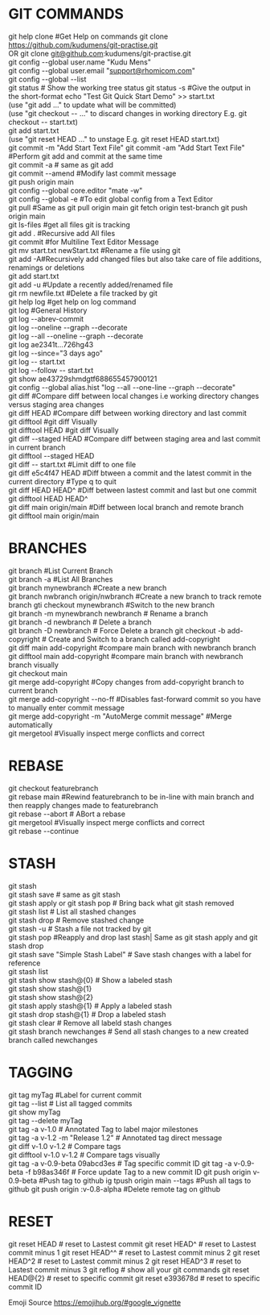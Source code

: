 # GIT COMMANDS
  git help clone #Get Help on commands
  git clone https://github.com/kudumens/git-practise.git  
  OR git clone git@github.com:kudumens/git-practise.git  
  git config --global user.name "Kudu Mens"  
  git config --global user.email "support@rhomicom.com"  
  git config --global --list  
  git status  # Show the working tree status
  git status -s #Give the output in the short-format
  echo "Test Git Quick Start Demo" >> start.txt  
  (use "git add <file>..." to update what will be committed)  
  (use "git checkout -- <file>..." to discard changes in working directory E.g. git checkout -- start.txt)  
  git add start.txt  
  (use "git reset HEAD <file>..." to unstage E.g. git reset HEAD start.txt)  
  git commit -m "Add Start Text File" 
  git commit -am "Add Start Text File" #Perform git add and commit at the same time  
  git commit -a # same as git add  
  git commit --amend #Modify last commit message  
  git push origin main  
  git config --global core.editor "mate -w"  
  git config --global -e #To edit global config from a Text Editor  
  git pull #Same as git pull origin main
  git fetch origin test-branch
  git push origin main   
  git ls-files #get all files git is tracking  
  git add . #Recursive add All files  
  git commit #for Multiline Text Editor Message  
  git mv start.txt newStart.txt #Rename a file using git  
  git add -A#Recursively add changed files but also take care of file additions, renamings or deletions  
  git add start.txt  
  git add -u #Update a recently added/renamed file  
  git rm newfile.txt #Delete a file tracked by git  
  git help log #get help on log command  
  git log #General History  
  git log --abrev-commit  
  git log --oneline --graph --decorate  
  git log --all --oneline --graph --decorate  
  git log ae2341t...726hg43  
  git log --since="3 days ago"  
  git log -- start.txt  
  git log --follow -- start.txt  
  git show ae43729shmdgtf688655457900121  
  git config --global alias.hist "log --all --one-line --graph --decorate"  
  git diff #Compare diff between local changes i.e working directory changes versus staging area changes  
  git diff HEAD #Compare diff between working directory and last commit  
  git difftool #git diff Visually   
  git difftool HEAD #git diff Visually  
  git diff --staged HEAD #Compare diff between staging area and last commit in current branch  
  git difftool --staged HEAD  
  git diff -- start.txt #Limit diff to one file  
  git diff e5c4f47 HEAD #Diff btween a commit and the latest commit in the current directory #Type q to quit  
  git diff HEAD HEAD^ #Diff between lastest commit and last but one commit  
  git difftool HEAD HEAD^  
  git diff main origin/main #Diff between local branch and remote branch  
  git difftool main origin/main  
# BRANCHES
git branch #List Current Branch  
git branch -a #List All Branches  
git branch mynewbranch #Create a new branch  
git branch nwbranch origin/nwbranch #Create a new branch to track remote branch 
gti checkout mynewbranch #Switch to the new branch  
git branch -m mynewbranch newbranch # Rename a branch  
git branch -d newbranch # Delete a branch  
git branch -D newbranch # Force Delete a branch
git checkout -b add-copyright # Create and Switch to a branch called add-copyright  
git diff main add-copyright #compare main branch with newbranch branch  
git difftool main add-copyright #compare main branch with newbranch branch visually  
git checkout main  
git merge add-copyright #Copy changes from add-copyright branch to current branch  
git merge add-copyright --no-ff #Disables fast-forward commit so you have to manually enter commit message  
git merge add-copyright -m "AutoMerge commit message" #Merge automatically  
git mergetool #Visually inspect merge conflicts and correct  
# REBASE
git checkout featurebranch  
git rebase main #Rewind featurebranch to be in-line with main branch and then reapply changes made to featurebranch  
git rebase --abort # ABort a rebase  
git mergetool #Visually inspect merge conflicts and correct    
git rebase --continue  
# STASH
git stash  
git stash save # same as git stash  
git stash apply or git stash pop # Bring back what git stash removed  
git stash list # List all stashed changes  
git stash drop # Remove stashed change  
git stash -u # Stash a file not tracked by git  
git stash pop #Reapply and drop last stash| Same as git stash apply and git stash drop  
git stash save "Simple Stash Label" # Save stash changes with a label for reference  
git stash list  
git stash show stash@{0} # Show a labeled stash  
git stash show stash@{1}  
git stash show stash@{2}   
git stash apply stash@{1} # Apply a labeled stash  
git stash drop stash@{1} # Drop a labeled stash  
git stash clear # Remove all labeld stash changes  
git stash branch newchanges # Send all stash changes to a new created branch called newchanges  
# TAGGING
git tag myTag #Label for current commit  
git tag --list # List all tagged commits  
git show myTag  
git tag --delete myTag  
git tag -a v-1.0 # Annotated Tag to label major milestones  
git tag -a v-1.2 -m "Release 1.2" # Annotated tag direct message  
git diff v-1.0 v-1.2 # Compare tags  
git difftool v-1.0 v-1.2 # Compare tags visually  
git tag -a v-0.9-beta 09abcd3es # Tag specific commit ID
git tag -a v-0.9-beta -f b98as346f # Force update Tag to a new commit ID
git push origin v-0.9-beta #Push tag to github
ig tpush origin main --tags #Push all tags to github
git push origin :v-0.8-alpha #Delete remote tag on github

# RESET
git reset HEAD # reset to Lastest commit
git reset HEAD^ # reset to Lastest commit minus 1
git reset HEAD^^ # reset to Lastest commit minus 2
git reset HEAD^2 # reset to Lastest commit minus 2
git reset HEAD^3 # reset to Lastest commit minus 3
git reflog # show all your git commands
git reset HEAD@{2} # reset to specific commit
git reset e393678d # reset to specific commit ID

Emoji Source
https://emojihub.org/#google_vignette

